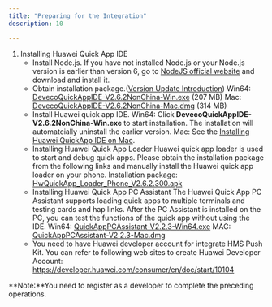 ```yaml
---
title: "Preparing for the Integration"
description: 10

---
```



1. Installing Huawei Quick App IDE
   - Install Node.js.
      If you have not installed Node.js or your Node.js version is earlier than version 6, go to [NodeJS official website](https://nodejs.org/en/) and download and install it.
   - Obtain installation package.([Version Update Introduction](https://developer.huawei.com/consumer/en/doc/quickapp-ide-vdd))
      Win64: [DevecoQuickAppIDE-V2.6.2NonChina-Win.exe](https://appfile1.hicloud.com/FileServer/getFile/appAttach/011/111/111/0000000000011111111.20200829101405.23973388354629496506234801230073:20471231000000:0001:EB03AC4B342CDE671C6CB407310A1FC047BBFC82BA2F7706DA19C6886635986D.exe?needInitFileName=true) (207 MB)
      Mac: [DevecoQuickAppIDE-V2.6.2NonChina-Mac.dmg](https://appfile1.hicloud.com/FileServer/getFile/appAttach/011/111/111/0000000000011111111.20200829101604.71853738336768095592986248706334:20471231000000:0001:0AC6A8D9E8E3B9872255AA6353AD058E3627ACC36B8FD85F5DE1D2425C715300.dmg?needInitFileName=true) (314 MB)
   - Install Huawei quick app IDE.
      Win64: Click **DevecoQuickAppIDE-V2.6.2NonChina-Win.exe** to start installation. The installation will automatcially uninstall  the earlier version.
      Mac: See the [Installing Huawei QuickApp IDE on Mac](https://developer.huawei.com/consumer/en/doc/quickapp-ide-install-mac).
   - Installing Huawei Quick App Loader
       Huawei quick app loader is used to start and debug quick apps. Please obtain the installation package from the following links and manually install the Huawei quick app loader on your phone.
      Installation package: [HwQuickApp_Loader_Phone_V2.6.2.300.apk](https://appfile1.hicloud.com/FileServer/getFile/appAttach/011/111/111/0000000000011111111.20200817091412.99885157334686240647178526412010:20471231000000:0001:94DBCA067BB82490B027277FC9C6B0E895D80F18457FBAB77B82FB092CDB3EA8.apk?needInitFileName=true)
   - Installing Huawei Quick App PC Assistant
       The Huawei Quick App PC Assistant supports loading quick apps to multiple terminals and testing cards and hap links. After the PC Assistant is installed on the PC, you can test the functions of the quick app without using the IDE.
       Win64: [QuickAppPCAssistant-V2.2.3-Win64.exe](https://appfile1.hicloud.com/FileServer/getFile/appAttach/011/111/111/0000000000011111111.20200714155352.05722045650402192872934087092507:20471231000000:0001:27668BAC1D8257B5AC806D881371EF6D0374202216D1D34C7CF8FE3B0FD04736.exe?needInitFileName=true)
       MAC: [QuickAppPCAssistant-V2.2.3-Mac.dmg](https://appfile1.hicloud.com/FileServer/getFile/appAttach/011/111/111/0000000000011111111.20200714143316.75837193565729061406176659358325:20471231000000:0001:45720351C1CC1F8A8FC9141F82FBD05CA3E5924F1D97FA7FD3EA4732F8EA9882.dmg?needInitFileName=true)
   - You need to have Huawei developer account for integrate HMS Push Kit. You can refer to following web sites to create Huawei Developer Account: https://developer.huawei.com/consumer/en/doc/start/10104

**Note:**You need to register as a developer to complete the preceding operations.